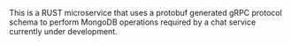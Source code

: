 This is a RUST microservice that uses a protobuf generated gRPC protocol schema to 
perform MongoDB operations required by a chat service currently under development.
